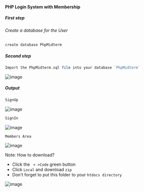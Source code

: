 #### PHP Login System with Membership
##### First step
###### Create a database for the User
```php
create database PhpMidterm
```
##### Second step
```php
Import the PhpMidterm.sql file into your database `PhpMidterm`
```
![image](https://user-images.githubusercontent.com/95976269/229787849-e65f86cb-0eb6-47bf-b4d5-57d6b37468af.png)


##### Output
```php
SignUp
```
![image](https://user-images.githubusercontent.com/95976269/229798152-6b5440c6-49d9-4a3a-9f12-c6c183891a68.png)

```php
SignIn
```
![image](https://user-images.githubusercontent.com/95976269/229798747-548960cd-417d-464e-b835-6f65a1ec6498.png)
```php
Members Area
```
![image](https://user-images.githubusercontent.com/95976269/229799184-fdb3caa1-75b8-4b00-850f-2921f4b208b7.png)



 Note: How to download? 
- Click the ` < >Code` green button
- Click `Local` and download `zip` 
- Don't forget to put this folder to your `htdocs directory` 


![image](https://user-images.githubusercontent.com/95976269/229799980-6eb86da1-3332-45fc-ae70-42335ad2c4a2.png)







